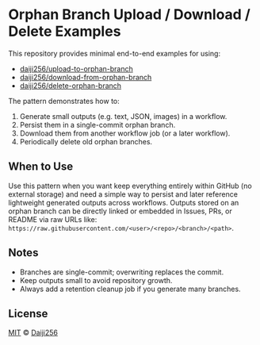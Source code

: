 # Orphan Branch Upload / Download / Delete Examples

This repository provides minimal end-to-end examples for using:

- [daiji256/upload-to-orphan-branch](https://github.com/Daiji256/upload-to-orphan-branch)
- [daiji256/download-from-orphan-branch](https://github.com/Daiji256/download-from-orphan-branch)
- [daiji256/delete-orphan-branch](https://github.com/Daiji256/delete-orphan-branch)

The pattern demonstrates how to:

1. Generate small outputs (e.g. text, JSON, images) in a workflow.
2. Persist them in a single-commit orphan branch.
3. Download them from another workflow job (or a later workflow).
4. Periodically delete old orphan branches.

## When to Use

Use this pattern when you want keep everything entirely within GitHub (no external storage) and need a simple way to persist and later reference lightweight generated outputs across workflows. Outputs stored on an orphan branch can be directly linked or embedded in Issues, PRs, or README via raw URLs like: `https://raw.githubusercontent.com/<user>/<repo>/<branch>/<path>`.

## Notes

- Branches are single-commit; overwriting replaces the commit.
- Keep outputs small to avoid repository growth.
- Always add a retention cleanup job if you generate many branches.

## License

[MIT](LICENSE) © [Daiji256](https://github.com/Daiji256)
